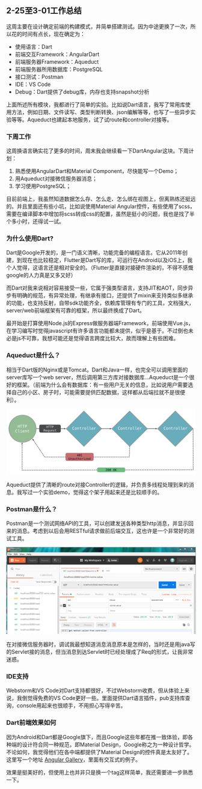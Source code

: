 ## 2-25至3-01工作总结
这周主要在设计确定前端的构建模式，并简单搭建测试。因为中途更换了一次，所以花的时间有点长，现在确定为：
- 使用语言：Dart
- 前端交互Framework：AngularDart
- 前端服务器Framework：Aqueduct
- 前端服务器所用数据库：PostgreSQL
- 接口测试：Postman
- IDE：VS Code
- Debug：Dart提供了debug库，内存也支持snapshot分析

上面所述所有模块，我都进行了简单的实验。比如说Dart语言，我写了常用库使用方法，例如日期、文件读写、类型判断转换、json编解等等，也写了一些异步实验等等。Aqueduct也建起本地服务，试了试route和controller对接等。

### 下周工作
这周换语言确实花了更多的时间，周末我会继续看一下DartAngular这块。下周计划：
1. 熟悉使用AngularDart和Material Component，尽快能写一个Demo；
2. 用Aqueduct对接微信服务器消息；
3. 学习使用PostgreSQL；

目前前端上，我虽然知道数据怎么存、怎么走、怎么绑在视图上，但离熟练还挺远的。并且里面还有些小坑，比如说使用Material Angular控件，有些使用了scss，需要在编译脚本中增加将scss转成css的配置，虽然是挺小的问题，我也是找了半个多小时，还得试一试。


### 为什么使用Dart?
Dart是Google开发的，是一门语义清晰，功能完备的编程语言。它从2011年创建，到现在也比较稳定，Flutter是Dart写的库，可运行在Android以及iOS上，我个人觉得，这语言还是相对安全的。（Flutter是直接对接硬件渲染的，不得不感慨google的人力真是又多又好）

而Dart对我来说相对容易接受一些，它属于强类型语言，支持JIT和AOT，同步异步有明确的规范，有异常处理，有继承有接口，还提供了mixin来支持类似多继承的功能，也支持反射，自带sdk功能齐全，依赖库管理有专门的工具，文档强大，server/web前端框架有可靠的框架，所以最终换成了Dart。

最开始是打算使用Node.js的Express做服务器端Framework，前端使用Vue.js，在学习编写时觉得javascript有许多语言功能都未提供，似乎是基于。不过倒也未必是js不可靠，我想可能还是觉得语言跨度比较大，故而理解上有些困难。

### Aqueduct是什么？
相当于Dart版的Nginx或是Tomcat。Dart和Java一样，也完全可以调用里面的server库写一个web server，然后调用第三方库对接数据库...Aqueduct是一个很好的框架。（前端为什么会有数据库：有一些用户无关的信息，比如说用户需要选择自己的小区、房子时，可能需要提供匹配数据，这样都从后端拉就不是很便利）。

![aqueduct-image](anqueduct.png)

Aqueduct提供了清晰的route对接Controller的逻辑，并负责多线程处理到来的消息。我写过一个实验demo，觉得这个架子用起来还是比较顺手的。

### Postman是什么？
Postman是一个测试网络API的工具，可以创建发送各种类型http消息，并显示回来的消息。考虑到以后会用RESTful请求做前后端交互，这也许是一个非常好的测试工具。

![postman-image](postman.PNG)

在对接微信服务器时，调试我最想知道消息消息原本是怎样的，当时还是用java写的Servlet接的消息，但当消息到达Servlet时已经处理成了Req的形式，让我非常迷惑。

### IDE支持
Webstorm和VS Code对Dart支持都很好，不过Webstorm收费，但从体验上来说，我倒觉得免费的VS Code更好一些。里面提供Dart语言插件，pub支持库查询，console用起来也很顺手，不用担心写得辛苦。

### Dart前端效果如何
因为Android和Dart都是Google旗下，而且Google这些年都在推一致体验，即各种端的设计符合同一种规范，即Material Design，Google称之为一种设计哲学。不论如何，我觉得他们在各中端都提供了Material Design的控件真是太友好了。
这里写一个地址 [Angular Gallery](https://dart-lang.github.io/angular_components/)，里面有交互式的例子。

效果是挺美好的，但使用上也并非只是换一个tag这样简单，我还需要进一步熟悉一下。
